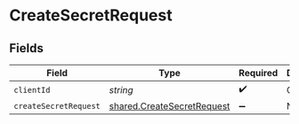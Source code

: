 # CreateSecretRequest


## Fields

| Field                                                                           | Type                                                                            | Required                                                                        | Description                                                                     |
| ------------------------------------------------------------------------------- | ------------------------------------------------------------------------------- | ------------------------------------------------------------------------------- | ------------------------------------------------------------------------------- |
| `clientId`                                                                      | *string*                                                                        | :heavy_check_mark:                                                              | Client ID                                                                       |
| `createSecretRequest`                                                           | [shared.CreateSecretRequest](../../../sdk/models/shared/createsecretrequest.md) | :heavy_minus_sign:                                                              | N/A                                                                             |